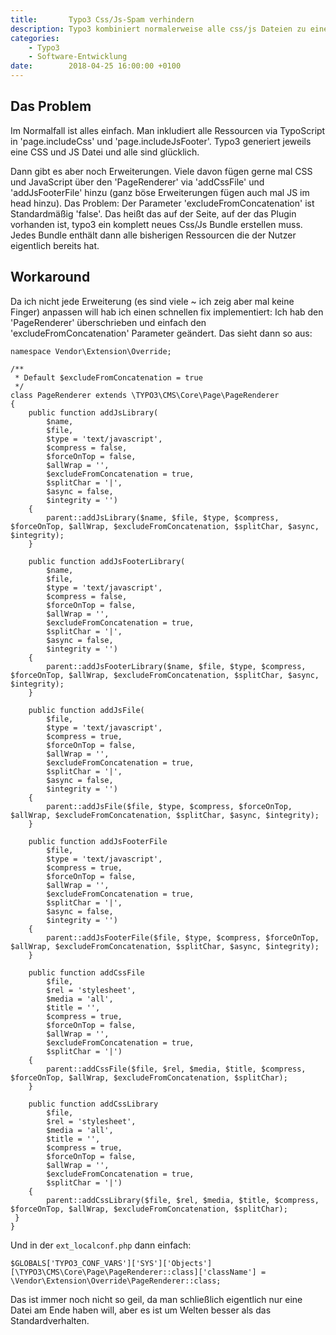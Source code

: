 ```yaml
---
title:       Typo3 Css/Js-Spam verhindern
description: Typo3 kombiniert normalerweise alle css/js Dateien zu einer Datei. Dies hat jedoch einen großen Hacken. 
categories:
    - Typo3
    - Software-Entwicklung
date:        2018-04-25 16:00:00 +0100
---
```


## Das Problem

Im Normalfall ist alles einfach. Man inkludiert alle Ressourcen via TypoScript in 'page.includeCss' und 'page.includeJsFooter'. Typo3 generiert jeweils eine CSS und JS Datei und alle sind glücklich.

Dann gibt es aber noch Erweiterungen. Viele davon fügen gerne mal CSS und JavaScript über den 'PageRenderer' via 'addCssFile' und 'addJsFooterFile' hinzu (ganz böse Erweiterungen fügen auch mal JS im head hinzu).
Das Problem: Der Parameter 'excludeFromConcatenation' ist Standardmäßig 'false'.
Das heißt das auf der Seite, auf der das Plugin vorhanden ist, typo3 ein komplett neues Css/Js Bundle erstellen muss. Jedes Bundle enthält dann alle bisherigen Ressourcen die der Nutzer eigentlich bereits hat.

## Workaround

Da ich nicht jede Erweiterung (es sind viele ~ ich zeig aber mal keine Finger) anpassen will hab ich einen schnellen fix implementiert: Ich hab den 'PageRenderer' überschrieben und einfach den 'excludeFromConcatenation' Parameter geändert. Das sieht dann so aus:

```php?start_inline=true
namespace Vendor\Extension\Override;

/**
 * Default $excludeFromConcatenation = true
 */
class PageRenderer extends \TYPO3\CMS\Core\Page\PageRenderer
{
    public function addJsLibrary(
        $name,
        $file,
        $type = 'text/javascript',
        $compress = false,
        $forceOnTop = false,
        $allWrap = '',
        $excludeFromConcatenation = true,
        $splitChar = '|',
        $async = false,
        $integrity = '')
    {
        parent::addJsLibrary($name, $file, $type, $compress, $forceOnTop, $allWrap, $excludeFromConcatenation, $splitChar, $async, $integrity);
    }

    public function addJsFooterLibrary(
        $name,
        $file,
        $type = 'text/javascript',
        $compress = false,
        $forceOnTop = false,
        $allWrap = '',
        $excludeFromConcatenation = true,
        $splitChar = '|',
        $async = false,
        $integrity = '')
    {
        parent::addJsFooterLibrary($name, $file, $type, $compress, $forceOnTop, $allWrap, $excludeFromConcatenation, $splitChar, $async, $integrity);
    }

    public function addJsFile(
        $file,
        $type = 'text/javascript',
        $compress = true,
        $forceOnTop = false,
        $allWrap = '',
        $excludeFromConcatenation = true,
        $splitChar = '|',
        $async = false,
        $integrity = '')
    {
        parent::addJsFile($file, $type, $compress, $forceOnTop, $allWrap, $excludeFromConcatenation, $splitChar, $async, $integrity);
    }

    public function addJsFooterFile
        $file,
        $type = 'text/javascript',
        $compress = true,
        $forceOnTop = false,
        $allWrap = '',
        $excludeFromConcatenation = true,
        $splitChar = '|',
        $async = false,
        $integrity = '')
    {
        parent::addJsFooterFile($file, $type, $compress, $forceOnTop, $allWrap, $excludeFromConcatenation, $splitChar, $async, $integrity);
    }

    public function addCssFile
        $file,
        $rel = 'stylesheet',
        $media = 'all',
        $title = '',
        $compress = true,
        $forceOnTop = false,
        $allWrap = '',
        $excludeFromConcatenation = true,
        $splitChar = '|')
    {
        parent::addCssFile($file, $rel, $media, $title, $compress, $forceOnTop, $allWrap, $excludeFromConcatenation, $splitChar);
    }

    public function addCssLibrary
        $file,
        $rel = 'stylesheet',
        $media = 'all',
        $title = '',
        $compress = true,
        $forceOnTop = false,
        $allWrap = '',
        $excludeFromConcatenation = true,
        $splitChar = '|')
    {
        parent::addCssLibrary($file, $rel, $media, $title, $compress, $forceOnTop, $allWrap, $excludeFromConcatenation, $splitChar);
 }
}
```

Und in der `ext_localconf.php` dann einfach:

```php?start_inline=true
$GLOBALS['TYPO3_CONF_VARS']['SYS']['Objects'][\TYPO3\CMS\Core\Page\PageRenderer::class]['className'] = \Vendor\Extension\Override\PageRenderer::class;
```

Das ist immer noch nicht so geil, da man schließlich eigentlich nur eine Datei am Ende haben will, aber es ist um Welten besser als das Standardverhalten. 